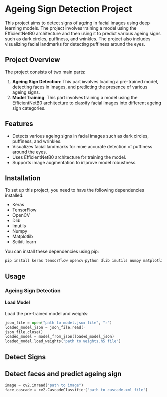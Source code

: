 # Ageing Sign Detection Project

This project aims to detect signs of ageing in facial images using deep learning models. The project involves training a model using the EfficientNetB0 architecture and then using it to predict various ageing signs such as dark circles, puffiness, and wrinkles. The project also includes visualizing facial landmarks for detecting puffiness around the eyes.

## Project Overview
The project consists of two main parts:
1. **Ageing Sign Detection**: This part involves loading a pre-trained model, detecting faces in images, and predicting the presence of various ageing signs.
2. **Model Training**: This part involves training a model using the EfficientNetB0 architecture to classify facial images into different ageing sign categories.

## Features
- Detects various ageing signs in facial images such as dark circles, puffiness, and wrinkles.
- Visualizes facial landmarks for more accurate detection of puffiness around the eyes.
- Uses EfficientNetB0 architecture for training the model.
- Supports image augmentation to improve model robustness.

## Installation
To set up this project, you need to have the following dependencies installed:
- Keras
- TensorFlow
- OpenCV
- Dlib
- Imutils
- Numpy
- Matplotlib
- Scikit-learn

You can install these dependencies using pip:
```bash
pip install keras tensorflow opencv-python dlib imutils numpy matplotlib scikit-learn
```
## Usage

### Ageing Sign Detection

#### Load Model
Load the pre-trained model and weights:
```python
json_file = open("path to model.json file", "r")
loaded_model_json = json_file.read()
json_file.close()
loaded_model = model_from_json(loaded_model_json)
loaded_model.load_weights("path to weights.h5 file")
```

## Detect Signs
## Detect faces and predict ageing sign
```python
image = cv2.imread("path to image")
face_cascade = cv2.CascadeClassifier("path to cascade.xml file")
```
